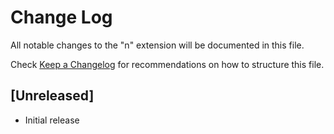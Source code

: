 # Change Log

All notable changes to the "n" extension will be documented in this file.

Check [Keep a Changelog](http://keepachangelog.com/) for recommendations on how to structure this file.

## [Unreleased]

- Initial release
